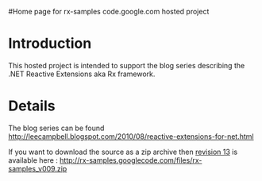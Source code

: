 #Home page for rx-samples code.google.com hosted project

# Introduction #

This hosted project is intended to support the blog series describing the .NET Reactive Extensions aka Rx framework.


# Details #

The blog series can be found http://leecampbell.blogspot.com/2010/08/reactive-extensions-for-net.html

If you want to download the source as a zip archive then [revision 13](https://code.google.com/p/rx-samples/source/detail?r=13) is available here : http://rx-samples.googlecode.com/files/rx-samples_v009.zip